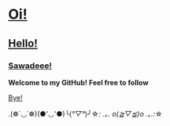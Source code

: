 # [Oi!](https://github.com/user-attachments/assets/be3ae61e-4600-4d2c-a3d7-cd8002620197)

## [Hello!](https://github.com/user-attachments/assets/ddf22ee5-09c5-415c-ba22-509177c81a28)

### [Sawadeee!](https://github.com/user-attachments/assets/036e093b-a47f-4564-adaa-87ab7dc3dde2)

**Welcome to my GitHub! Feel free to follow**

[Bye!](https://github.com/user-attachments/assets/abcc61e1-9317-462e-a538-f8f9d9aed07f)


.(❁´◡`❁)(●'◡'●)╰(*°▽°*)╯☆*: .｡. o(≧▽≦)o .｡.:*☆
